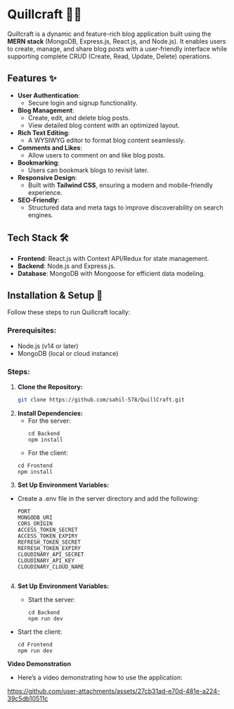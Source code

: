 # Quillcraft 📝✨

Quillcraft is a dynamic and feature-rich blog application built using the **MERN stack** (MongoDB, Express.js, React.js, and Node.js). It enables users to create, manage, and share blog posts with a user-friendly interface while supporting complete CRUD (Create, Read, Update, Delete) operations.

## Features ✨

- **User Authentication**:
  - Secure login and signup functionality.
- **Blog Management**:
  - Create, edit, and delete blog posts.
  - View detailed blog content with an optimized layout.
- **Rich Text Editing**:
  - A WYSIWYG editor to format blog content seamlessly.
- **Comments and Likes**:
  - Allow users to comment on and like blog posts.
- **Bookmarking**:
  - Users can bookmark blogs to revisit later.
- **Responsive Design**:
  - Built with **Tailwind CSS**, ensuring a modern and mobile-friendly experience.
- **SEO-Friendly**:
  - Structured data and meta tags to improve discoverability on search engines.

## Tech Stack 🛠️

- **Frontend**: React.js with Context API/Redux for state management.
- **Backend**: Node.js and Express.js.
- **Database**: MongoDB with Mongoose for efficient data modeling.

## Installation & Setup 🚀

Follow these steps to run Quillcraft locally:

### Prerequisites:
- Node.js (v14 or later)
- MongoDB (local or cloud instance)

### Steps:

1. **Clone the Repository:**
   ```bash
   git clone https://github.com/sahil-578/QuillCraft.git
   ```
2. **Install Dependencies:**
   - For the server:
     ```
     cd Backend
     npm install
     
   - For the client:
    ```
    cd Frontend
    npm install
    
3. **Set Up Environment Variables:**
  - Create a .env file in the server directory and add the following:
    ```
    PORT 
    MONGODB_URI
    CORS_ORIGIN 
    ACCESS_TOKEN_SECRET 
    ACCESS_TOKEN_EXPIRY
    REFRESH_TOKEN_SECRET
    REFRESH_TOKEN_EXPIRY
    CLOUDINARY_API_SECRET
    CLOUDINARY_API_KEY
    CLOUDINARY_CLOUD_NAME
  
4. **Set Up Environment Variables:**

   - Start the server:
     ```
     cd Backend
     npm run dev

- Start the client:
     ```
     cd Frontend
     npm run dev

**Video Demonstration**

- Here’s a video demonstrating how to use the application:

https://github.com/user-attachments/assets/27cb31ad-e70d-481e-a224-39c5db10511c
